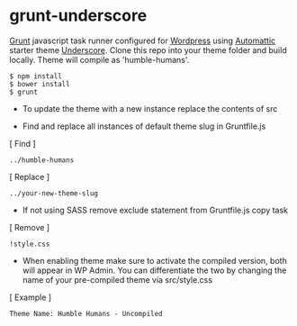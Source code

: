 # grunt-underscore

[Grunt](http://gruntjs.com/) javascript task runner configured for [Wordpress](https://wordpress.org/) using [Automattic](https://github.com/automattic/) starter theme [Underscore](http://underscores.me/). Clone this repo into your theme folder and build locally. Theme will compile as 'humble-humans'.

```
$ npm install
$ bower install
$ grunt
```

- To update the theme with a new instance replace the contents of src

- Find and replace all instances of default theme slug in Gruntfile.js

[ Find ]
```
../humble-humans
```

[ Replace ]
```
../your-new-theme-slug
```

- If not using SASS remove exclude statement from Gruntfile.js copy task

[ Remove ]
```
!style.css
```

- When enabling theme make sure to activate the compiled version, both will appear in WP Admin. You can differentiate the two by changing the name of your pre-compiled theme via src/style.css

[ Example ]
```
Theme Name: Humble Humans - Uncompiled
```